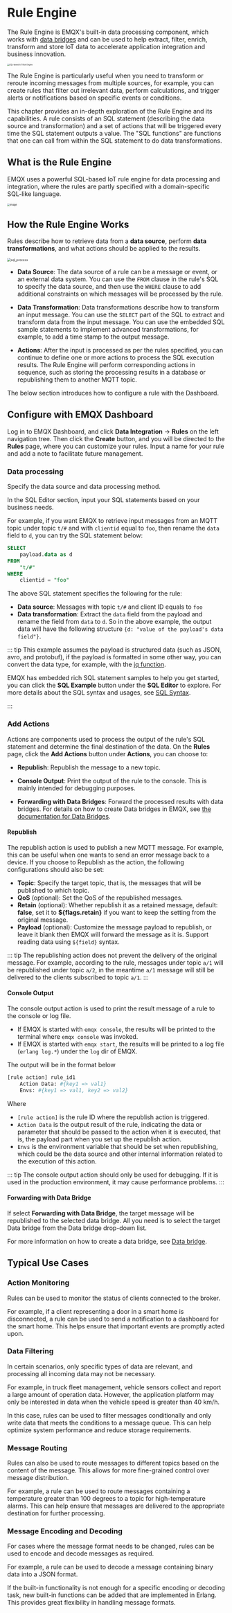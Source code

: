# Rule Engine

The Rule Engine is EMQX's built-in data processing component, which works with [data bridges](./data-bridges.md) and can be used to help extract, filter, enrich, transform and store IoT data to accelerate application integration and business innovation. 

<img src="./assets/rule-engine.png" alt="SQL-based IoT Rule Engine" style="zoom:30%;" />

The Rule Engine is particularly useful when you need to transform or reroute incoming messages from multiple sources, for example, you can create rules that filter out irrelevant data, perform calculations, and trigger alerts or notifications based on specific events or conditions.

This chapter provides an in-depth exploration of the Rule Engine and its capabilities. A rule consists of an SQL statement (describing the data source and transformation) and a set of actions that will be triggered every time the SQL statement outputs a value. The "SQL functions" are functions that one can call from within the SQL statement to do data transformations.

## What is the Rule Engine

EMQX uses a powerful SQL-based IoT rule engine for data processing and integration, where the rules are partly specified with a domain-specific SQL-like language.

<img src="./assets/rules/data-integration-arch.png" alt="image" style="zoom:40%;" />




## How the Rule Engine Works

Rules describe how to retrieve data from a **data source**, perform **data transformations**, and what actions should be applied to the results.

<img src="./assets/sql_process.png" alt="sql_process" style="zoom:50%;" />

- **Data Source**: The data source of a rule can be a message or event, or an external data system. You can use the `FROM` clause in the rule's SQL to specify the data source, and then use the `WHERE` clause to add additional constraints on which messages will be processed by the rule. 
- **Data Transformation**: Data transformations describe how to transform an input message. You can use the `SELECT` part of the SQL to extract and transform data from the input message. You can use the embedded SQL sample statements to implement advanced transformations, for example, to add a time stamp to the output message.

- **Actions**: After the input is processed as per the rules specified, you can continue to define one or more actions to process the SQL execution results. The Rule Engine will perform corresponding actions in sequence, such as storing the processing results in a database or republishing them to another MQTT topic.

The below section introduces how to configure a rule with the Dashboard. 

## Configure with EMQX Dashboard

Log in to EMQX Dashboard, and click **Data Integration** -> **Rules** on the left navigation tree. Then click the **Create** button, and you will be directed to the **Rules** page, where you can customize your rules. Input a name for your rule and add a note to facilitate future management. 

### Data processing

Specify the data source and data processing method. 

In the SQL Editor section, input your SQL statements based on your business needs.

For example, if you want EMQX to retrieve input messages from an MQTT topic under topic `t/#` and with `clientid` equal to `foo`, then rename the `data` field to `d`, you can try the SQL statement below: 

```sql
SELECT
    payload.data as d
FROM
    "t/#"
WHERE
    clientid = "foo"
```

The above SQL statement specifies the following for the rule:

- **Data source**: Messages with topic `t/#` and client ID equals to `foo`
- **Data transformation**: Extract the `data` field from the payload and rename the field from `data` to `d`. So in the above example, the output data will have the following structure `{d: "value of the payload's data field"}`.

::: tip
This example assumes the payload is structured data (such as JSON, avro, and protobuf), if the payload is formatted in some other way, you can convert the data type, for example, with the [jq function](./rule-sql-jq.md). 

EMQX has embedded rich SQL statement samples to help you get started, you can click the **SQL Example** button under the **SQL Editor** to explore. For more details about the SQL syntax and usages, see [SQL Syntax](./rule-sql-syntax.md).

:::

### Add Actions

Actions are components used to process the output of the rule's SQL statement and determine the final destination of the data. On the **Rules** page,  click the **Add Actions** button under **Actions**, you can choose to:

- **Republish**: Republish the message to a new topic.

* **Console Output**: Print the output of the rule to the console. This is mainly intended for debugging purposes.

- **Forwarding with Data Bridges**: Forward the processed results with data bridges. For details on how to create Data bridges in EMQX, see [the documentation for Data Bridges](./data-bridges.md).

#### Republish

The republish action is used to publish a new MQTT message. For example, this can be useful when one wants to send an error message back to a device. If you choose to Republish as the action, the following configurations should also be set:

- **Topic**: Specify the target topic, that is, the messages that will be published to which topic. 
- **QoS** (optional): Set the QoS of the republished messages.
- **Retain** (optional): Whether republish it as a retained message, default: **false**, set it to **${flags.retain}** if you want to keep the setting from the original message. 
- **Payload** (optional): Customize the message payload to republish, or leave it blank then EMQX will forward the message as it is. Support reading data using `${field}` syntax.

::: tip
The republishing action does not prevent the delivery of the original message. For example, according to the rule, messages under topic `a/1`  will be republished under topic `a/2`, in the meantime `a/1` message will still be delivered to the clients subscribed to topic  `a/1`.
:::

#### Console Output

The console output action is used to print the result message of a rule to the console or log file. 

* If EMQX is started with `emqx console`, the results will be printed to the terminal where `emqx console` was invoked.
* If EMQX is started with `emqx start`, the results will be printed to a log file (`erlang log.*`) under the `log` dir of EMQX.

The output will be in the format below

```bash
[rule action] rule_id1
    Action Data: #{key1 => val1}
    Envs: #{key1 => val1, key2 => val2}
```

Where

-  `[rule action]` is the rule ID where the republish action is triggered.
- `Action Data` is the output result of the rule, indicating the data or parameter that should be passed to the action when it is executed, that is, the payload part when you set up the republish action. 
- `Envs` is the environment variable that should be set when republishing, which could be the data source and other internal information related to the execution of this action.

::: tip
The console output action should only be used for debugging. If it is used in the production environment, it may cause performance problems.
:::

#### Forwarding with Data Bridge

If select **Forwarding with Data Bridge**, the target message will be republished to the selected data bridge. All you need is to select the target Data bridge from the Data bridge drop-down list. 

For more information on how to create a data bridge, see [Data bridge](../data-integration/data-bridges.md).

## Typical Use Cases

### Action Monitoring

Rules can be used to monitor the status of clients connected to the broker. 

For example, if a client representing a door in a smart home is disconnected, a rule can be used to send a notification to a dashboard for the smart home. This helps ensure that important events are promptly acted upon.

### Data Filtering

In certain scenarios, only specific types of data are relevant, and processing all incoming data may not be necessary. 

For example, in truck fleet management, vehicle sensors collect and report a large amount of operation data. However, the application platform may only be interested in data when the vehicle speed is greater than 40 km/h. 

In this case, rules can be used to filter messages conditionally and only write data that meets the conditions to a message queue. This can help optimize system performance and reduce storage requirements.

### Message Routing

Rules can also be used to route messages to different topics based on the content of the message. This allows for more fine-grained control over message distribution. 

For example, a rule can be used to route messages containing a temperature greater than 100 degrees to a topic for high-temperature alarms. This can help ensure that messages are delivered to the appropriate destination for further processing.

### Message Encoding and Decoding

For cases where the message format needs to be changed, rules can be used to encode and decode messages as required.

For example, a rule can be used to decode a message containing binary data into a JSON format. 

If the built-in functionality is not enough for a specific encoding or decoding task, new built-in functions can be added that are implemented in Erlang. This provides great flexibility in handling message formats.
